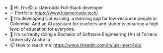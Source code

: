 - 👋 Hi, I’m @LuisMerc4do Full-Stack developer 
- ✅ Portfolio: https://www.luismercado.tech/
- 👀 I’m developing CoLearning. a learning app for low-resource people in Colombia. And an AI assistant for teachers and students ensuring a high level of education for everyone. 
- 🌱 I’m currently doing a Bachelor of Software Engineering (AI) at Torrens University Australia
- 📫 How to reach me: https://www.linkedin.com/in/luis-merc4do/

<!---
LuisMerc4do/LuisMerc4do is a ✨ special ✨ repository because its `README.md` (this file) appears on your GitHub profile.
You can click the Preview link to take a look at your changes.
--->
